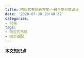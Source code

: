```yaml
---
title: 响应式布局新方案——融合响应式设计
date: '2020-07-30 20:48:32'
categories:
- 前端
tags:
- 响应式布局
- 网页适配
---
```


**本文知识点** 

